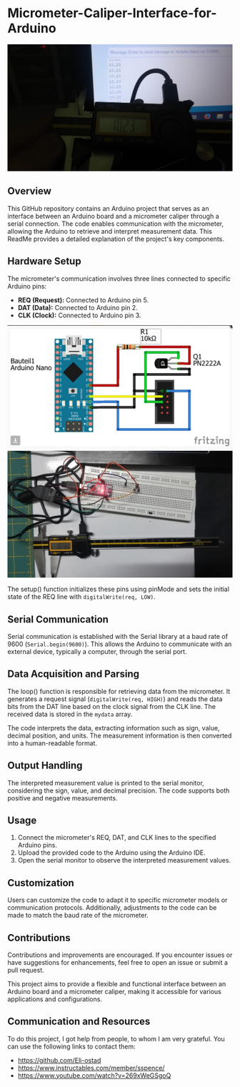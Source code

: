 # Micrometer-Caliper-Interface-for-Arduino

<p align="center">
 <img src="https://github.com/mostafapiran/Micrometer-Caliper-Interface-for-Arduino/blob/main/2.jpg">
</p>

## Overview

This GitHub repository contains an Arduino project that serves as an interface between an Arduino board and a micrometer caliper through a serial connection. The code enables communication with the micrometer, allowing the Arduino to retrieve and interpret measurement data. This ReadMe provides a detailed explanation of the project's key components.

## Hardware Setup

The micrometer's communication involves three lines connected to specific Arduino pins:
- **REQ (Request):** Connected to Arduino pin 5.
- **DAT (Data):** Connected to Arduino pin 2.
- **CLK (Clock):** Connected to Arduino pin 3.

<p align="center">
 <img src="https://github.com/mostafapiran/Micrometer-Caliper-Interface-for-Arduino/blob/main/1.png">
 <img src="https://github.com/mostafapiran/Micrometer-Caliper-Interface-for-Arduino/blob/main/3.jpg">
</p>

The setup() function initializes these pins using pinMode and sets the initial state of the REQ line with `digitalWrite(req, LOW)`.

## Serial Communication

Serial communication is established with the Serial library at a baud rate of 9600 (`Serial.begin(9600)`). This allows the Arduino to communicate with an external device, typically a computer, through the serial port.

## Data Acquisition and Parsing

The loop() function is responsible for retrieving data from the micrometer. It generates a request signal (`digitalWrite(req, HIGH)`) and reads the data bits from the DAT line based on the clock signal from the CLK line. The received data is stored in the `mydata` array.

The code interprets the data, extracting information such as sign, value, decimal position, and units. The measurement information is then converted into a human-readable format.

## Output Handling

The interpreted measurement value is printed to the serial monitor, considering the sign, value, and decimal precision. The code supports both positive and negative measurements.

## Usage

1. Connect the micrometer's REQ, DAT, and CLK lines to the specified Arduino pins.
2. Upload the provided code to the Arduino using the Arduino IDE.
3. Open the serial monitor to observe the interpreted measurement values.

## Customization

Users can customize the code to adapt it to specific micrometer models or communication protocols. Additionally, adjustments to the code can be made to match the baud rate of the micrometer.

## Contributions

Contributions and improvements are encouraged. If you encounter issues or have suggestions for enhancements, feel free to open an issue or submit a pull request.

This project aims to provide a flexible and functional interface between an Arduino board and a micrometer caliper, making it accessible for various applications and configurations.

## Communication and Resources

To do this project, I got help from people, to whom I am very grateful.
You can use the following links to contact them:

- https://github.com/Eli-ostad
- https://www.instructables.com/member/sspence/
- https://www.youtube.com/watch?v=269xWeGSgoQ
 
